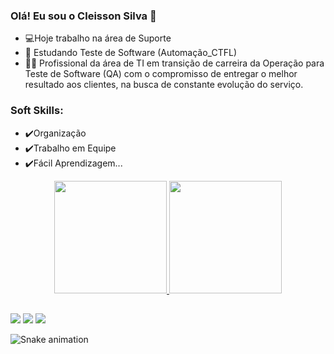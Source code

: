 ### Olá! Eu sou o Cleisson Silva 👋

- 💻Hoje trabalho na área de Suporte
- 📖 Estudando Teste de Software (Automação_CTFL)
- 👨‍💻 Profissional da área de TI em transição de carreira da Operação para Teste de Software (QA) com o compromisso de entregar o melhor resultado aos clientes, na busca de constante evolução do serviço.

### Soft Skills:

- ✔️Organização
- ✔️Trabalho em Equipe
- ✔️Fácil Aprendizagem... 

<div align="center">
  <a href="https://github.com/cleisson001">
  <img height="180em" src="https://github-readme-stats.vercel.app/api?username=cleisson001&show_icons=true&theme=dark&include_all_commits=true&count_private=true"/>
  <img height="180em" src="https://github-readme-stats.vercel.app/api/top-langs/?username=cleisson001&layout=compact&langs_count=7&theme=dark"/>
</div>
  
  ##
  
<div> 
  <a href="https://instagram.com/cleisson_alvees" target="_blank"><img src="https://img.shields.io/badge/-Instagram-%23E4405F?style=for-the-badge&logo=instagram&logoColor=white" target="_blank"></a>
  <a href = "mailto:cleissontech@gmail.com"><img src="https://img.shields.io/badge/-Gmail-%23333?style=for-the-badge&logo=gmail&logoColor=white" target="_blank"></a>
  <a href="https://www.linkedin.com/in/cleissonsilva" target="_blank"><img src="https://img.shields.io/badge/-LinkedIn-%230077B5?style=for-the-badge&logo=linkedin&logoColor=white" target="_blank"></a> 
  
  ![Snake animation](https://github.com/cleisson001/cleisson001/blob/output/github-contribution-grid-snake.svg)
  
  </div>   

